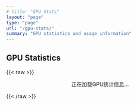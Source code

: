 ```yaml
---
# title: "GPU Stats"
layout: "page"
type: "page"
url: "/gpu-stats/"
summary: "GPU statistics and usage information"
---
```


## GPU Statistics



{{< raw >}}
<div id="gpu-stats-container">正在加载GPU统计信息...</div>



<script>
document.addEventListener("DOMContentLoaded", function() {
    fetch("https://raw.githubusercontent.com/zhijie-group/gpu_stat/master/gpu_status.json") 
    // fetch("gpu_status.json")
        .then(response => response.json())
        .then(data => {
            const container = document.getElementById("gpu-stats-container");
            container.innerHTML = data.map(machine => {
                const machineName = Object.keys(machine)[0];
                const stats = machine[machineName].split('\n').slice(1).map(line => {
                    let [gpu, utilization, mem, temp, uname] = line.split(/\s{2,}/);
                    gpu = gpu.replace('GPU', '').trim();
                    utilization = utilization.replace('utilization', '').trim();
                    mem = mem.replace('mem', '').trim();
                    temp = temp.replace('temp', '').trim();
                    uname = uname.replace('User', '').trim();
                    return `<tr><td>${gpu}</td><td>${utilization}</td><td>${mem}</td><td>${temp}</td><td>${uname}</td></tr>`;
                }).join('');
                return `
                    <h3>Machine ${machineName}</h3>
                    <table>
                        <thead>
                            <tr>
                                <th>GPU</th>
                                <th>Utilization</th>
                                <th>Memory</th>
                                <th>Temperature</th>
                                <th>User(s)</th>
                            </tr>
                        </thead>
                        <tbody>
                            ${stats}
                        </tbody>
                    </table>
                `;
            }).join('');
        })
        .catch(error => {
            console.error("Error fetching GPU stats:", error);
            const container = document.getElementById("gpu-stats-container");
            container.innerHTML = "无法加载GPU统计信息。";
        });
});
</script>

<style>
    #gpu-stats-container {
        display: flex;
        flex-direction: column;
        align-items: center;
    }
    #gpu-stats-container table {
        width: 80%; /* 设置表格宽度 */
        border-collapse: collapse;
        margin: 20px 0;
        font-size: 18px;
        text-align: center;
    }
    #gpu-stats-container th, #gpu-stats-container td {
        padding: 6px 5px;
        border: 1px solid #ddd;
    }
    #gpu-stats-container th {
        background-color: #f2f2f2;
        text-align: center; /* 表头内容居中 */
    }
    #gpu-stats-container tr:nth-child(even) {
        background-color: #f9f9f9;
    }
    #gpu-stats-container td:first-child {
        width: 30%; /* 设置第一列的宽度 */
    }
</style>

{{< /raw >}}